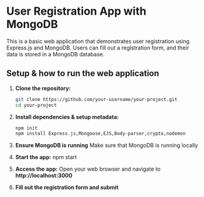 # User Registration App with MongoDB

This is a basic web application that demonstrates user registration using Express.js and MongoDB. Users can fill out a registration form, and their data is stored in a MongoDB database.

## Setup & how to run the web application

1. **Clone the repository:**

   ```sh
   git clone https://github.com/your-username/your-project.git
   cd your-project

2. **Install dependencies & setup metadata:**
   ```sh
   npm init
   npm install Express.js,Mongoose,EJS,Body-parser,crypto,nodemon
4. **Ensure MongoDB is running**
   Make sure that MongoDB is running locally
5. **Start the app:**
   npm start
6. **Access the app:**
   Open your web browser and navigate to **http://localhost:3000**
7. **Fill out the registration form and submit**
 
